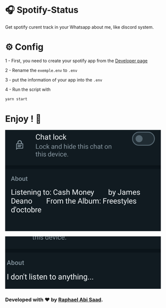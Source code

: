 # 🎧 Spotify-Status
Get spotify curent track in your Whatsapp about me, like discord system.


# ⚙ Config
1 - First, you need to create your spotify app from the [Developer page](https://developer.spotify.com/dashboard) 

2 - Rename the `exemple.env` to `.env`

3 - put the information of your app into the `.env`

4 - Run the script with 
```bash
yarn start
```

# Enjoy ! 🎉


![playing](./assets/img1.png)



![not playing](./assets/img2.png)








### Developed with :heart: by [Raphael Abi Saad](https://github.com/raphael-as/).
